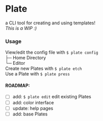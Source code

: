 # Plate

a CLI tool for creating and using templates!  
*This is a WIP :)*

### Usage

View/edit the config file with `$ plate config`  
├─ Home Directory  
└─ Editor  
Create new Plates with `$ plate etch`   
Use a Plate with `$ plate press`  

#### **ROADMAP:**
- [ ] add: `$ plate edit` edit existing Plates
- [ ] add: color interface
- [ ] update: help pages
- [ ] add: base Plates
